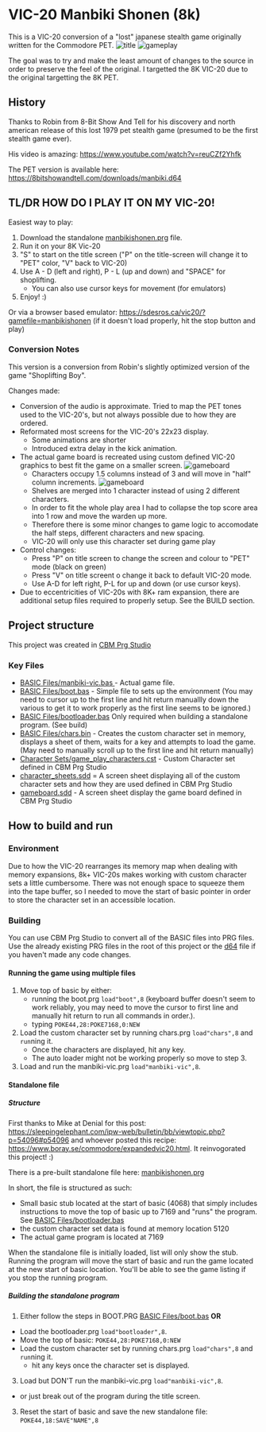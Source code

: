 # VIC-20 Manbiki Shonen (8k)
This is a VIC-20 conversion of a "lost" japanese stealth game originally written for the Commodore PET.
![title](screenshots/title.png) ![gameplay](screenshots/gameplay.png)

The goal was to try and make the least amount of changes to the source in order to preserve the feel of the original.  I targetted the 8K VIC-20 due to the original targetting the 8K PET.

## History
Thanks to Robin from 8-Bit Show And Tell for his discovery and north american release of this lost 1979 pet stealth game (presumed to be the first stealth game ever). 

His video is amazing: https://www.youtube.com/watch?v=reuCZf2Yhfk

The PET version is available here: https://8bitshowandtell.com/downloads/manbiki.d64

## TL/DR HOW DO I PLAY IT ON MY VIC-20!
Easiest way to play:
1. Download the standalone [manbikishonen.prg](https://raw.githubusercontent.com/sdesros/vic-manbiki-shonen/master/manbikishonen.prg) file.
2. Run it on your 8K Vic-20
3. "S" to start on the title screen ("P" on the title-screen will change it to "PET" color, "V" back to VIC-20)
4. Use A - D (left and right), P - L (up and down) and "SPACE" for shoplifting.
    * You can also use cursor keys for movement (for emulators)
5. Enjoy! :)

Or via a browser based emulator:
https://sdesros.ca/vic20/?gamefile=manbikishonen (if it doesn't load properly, hit the stop button and play)

### Conversion Notes
This version is a conversion from Robin's slightly optimized version of the game "Shoplifting Boy".

Changes made:
* Conversion of the audio is approximate.  Tried to map the PET tones used to the VIC-20's, but not always possible due to how they are ordered.
* Reformated most screens for the VIC-20's 22x23 display.
  * Some animations are shorter
  * Introduced extra delay in the kick animation.
* The actual game board is recreated using custom defined VIC-20 graphics to best fit the game on a smaller screen. ![gameboard](screenshots/gameboard.bmp)
  * Characters occupy 1.5 columns instead of 3 and will move in "half" column increments. ![gameboard](screenshots/character_sheet.bmp)
  * Shelves are merged into 1 character instead of using 2 different characters. 
  * In order to fit the whole play area I had to collapse the top score area into 1 row and move the warden up more.
  * Therefore there is some minor changes to game logic to accomodate the half steps, different characters and new spacing.
  * VIC-20 will only use this character set during game play
* Control changes:
  * Press "P" on title screen to change the screen and colour to "PET" mode (black on green)
  * Press "V" on title screent o change it back to default VIC-20 mode.
  * Use A-D for left right, P-L for up and down (or use cursor keys).
* Due to eccentricities of VIC-20s with 8K+ ram expansion, there are additional setup files required to properly setup.  See the BUILD section.

## Project structure
This project was created in [CBM Prg Studio](https://www.ajordison.co.uk/)
### Key Files
* [BASIC Files/manbiki-vic.bas ](https://github.com/sdesros/vic-manbiki-shonen/blob/master/BASIC%20Files/manbiki-vic.bas) - Actual game file.
* [BASIC Files/boot.bas](https://github.com/sdesros/vic-manbiki-shonen/blob/master/BASIC%20Files/boot.bas) - Simple file to sets up the environment (You may need to cursor up to the first line and hit return manuallly down the various to get it to work properly as the first line seems to be ignored.)
* [BASIC Files/bootloader.bas](https://github.com/sdesros/vic-manbiki-shonen/blob/master/BASIC%20Files/bootloader.bas) Only required when building a standalone program. (See build)
* [BASIC Files/chars.bin](https://github.com/sdesros/vic-manbiki-shonen/blob/master/BASIC%20Files/chars.bas) - Creates the custom character set in memory, displays a sheet of them, waits for a key and attempts to load the game. (May need to manually scroll up to the first line and hit return manually)
* [Character Sets/game_play_characters.cst](https://github.com/sdesros/vic-manbiki-shonen/blob/master/Character%20Sets/game_play_characters.cst) - Custom Character set defined in CBM Prg Studio
* [character_sheets.sdd](https://github.com/sdesros/vic-manbiki-shonen/blob/master/character_sheets.sdd) = A screen sheet displaying all of the custom character sets and how they are used defined in CBM Prg Studio
* [gameboard.sdd](https://github.com/sdesros/vic-manbiki-shonen/blob/c995808b5b5700fea6717d8dfc863718427ec9eb/gameboard.sdd) - A screen sheet display the game board defined in CBM Prg Studio

## How to build and run
### Environment
Due to how the VIC-20 rearranges its memory map when dealing with memory expansions, 8k+ VIC-20s makes working with custom character sets a little cumbersome. There was not enough space to squeeze them into the tape buffer, so I needed to move the start of basic pointer in order to store the character set in an accessible location.

### Building
You can use CBM Prg Studio to convert all of the BASIC files into PRG files.  Use the already existing PRG files in the root of this project or the [d64](https://github.com/sdesros/vic-manbiki-shonen/raw/master/manbikid64.d64) file if you haven't made any code changes.

#### Running the game using multiple files
1. Move top of basic by either:
   * running the boot.prg `load"boot",8` (keyboard buffer doesn't seem to work reliably, you may need to move the cursor to first line and manually hit return to run all commands in order.).
   * typing `POKE44,28:POKE7168,0:NEW`
2. Load the custom character set by running chars.prg `load"chars",8` and `run`ning it.
   * Once the characters are displayed, hit any key.
   * The auto loader might not be working properly so move to step 3.
3. Load and run the manbiki-vic.prg `load"manbiki-vic",8`.

#### Standalone file
##### Structure
First thanks to Mike at Denial for this post: https://sleepingelephant.com/ipw-web/bulletin/bb/viewtopic.php?p=54096#p54096  and whoever posted this recipe: https://www.boray.se/commodore/expandedvic20.html.  It reinvogorated this project! :)

There is a pre-built standalone file here: [manbikishonen.prg](https://raw.githubusercontent.com/sdesros/vic-manbiki-shonen/master/manbikishonen.prg) 

In short, the file is structured as such:
* Small basic stub located at the start of basic (4068) that simply includes instructions to move the top of basic up to 7169 and "runs" the program. See [BASIC Files/bootloader.bas](https://github.com/sdesros/vic-manbiki-shonen/blob/master/BASIC%20Files/bootloader.bas)
* the custom character set data is found at memory location 5120
* The actual game program is located at 7169

When the standalone file is initially loaded, list will only show the stub.  Running the program will move the start of basic and run the game located at the new start of basic location.  You'll be able to see the game listing if you stop the running program.

##### Building the standalone program
1. Either follow the steps in BOOT.PRG [BASIC Files/boot.bas](https://github.com/sdesros/vic-manbiki-shonen/blob/master/BASIC%20Files/boot.bas) **OR**
  * Load the bootloader.prg `load"bootloader",8`.
  * Move the top of basic: `POKE44,28:POKE7168,0:NEW`
  * Load the custom character set by running chars.prg `load"chars",8` and `run`ning it.
    * hit any keys once the character set is displayed.
3. Load but DON'T run the manbiki-vic.prg `load"manbiki-vic",8`.
  * or just break out of the program during the title screen.
3. Reset the start of basic and save the new standalone file: `POKE44,18:SAVE"NAME",8`   
